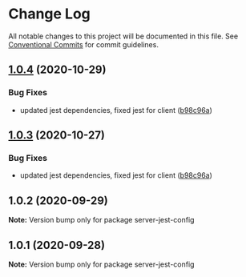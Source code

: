 # Change Log

All notable changes to this project will be documented in this file.
See [Conventional Commits](https://conventionalcommits.org) for commit guidelines.

## [1.0.4](http://github.com//cap-md089/evmplus-org-com-v6/compare/server-jest-config@1.0.2...server-jest-config@1.0.4) (2020-10-29)


### Bug Fixes

* updated jest dependencies, fixed jest for client ([b98c96a](http://github.com//cap-md089/evmplus-org-com-v6/commit/b98c96a97dac6840308775bad73aec6801391690))





## [1.0.3](http://github.com//cap-md089/evmplus-org-com-v6/compare/server-jest-config@1.0.2...server-jest-config@1.0.3) (2020-10-27)


### Bug Fixes

* updated jest dependencies, fixed jest for client ([b98c96a](http://github.com//cap-md089/evmplus-org-com-v6/commit/b98c96a97dac6840308775bad73aec6801391690))





## 1.0.2 (2020-09-29)

**Note:** Version bump only for package server-jest-config





## 1.0.1 (2020-09-28)

**Note:** Version bump only for package server-jest-config
